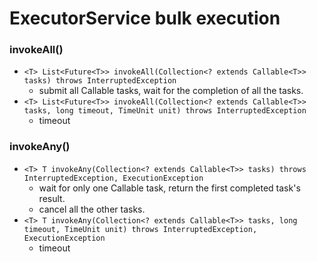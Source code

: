 # ExecutorService bulk execution

### **invokeAll()**
- `<T> List<Future<T>> invokeAll(Collection<? extends Callable<T>> tasks) throws
InterruptedException`
    - submit all Callable tasks, wait for the completion of all the tasks.
- `<T> List<Future<T>> invokeAll(Collection<? extends Callable<T>> tasks, long
timeout, TimeUnit unit) throws InterruptedException`
    - timeout

### **invokeAny()**
- `<T> T invokeAny(Collection<? extends Callable<T>> tasks) throws InterruptedException, ExecutionException`
    - wait for only one Callable task, return the first completed task's result.
    - cancel all the other tasks.
- `<T> T invokeAny(Collection<? extends Callable<T>> tasks, long timeout, TimeUnit unit) throws InterruptedException, ExecutionException`
    - timeout
